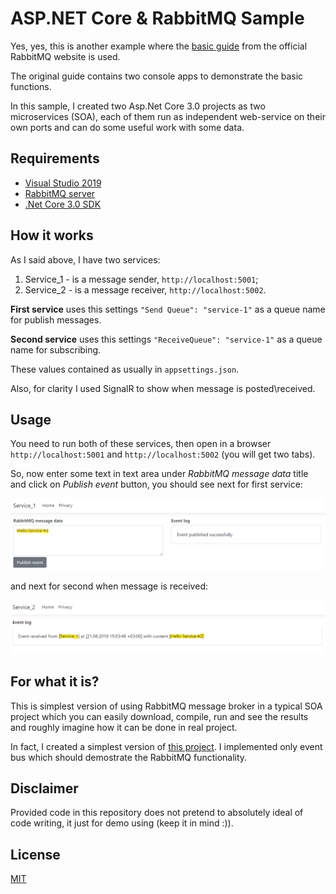 # ASP.NET Core & RabbitMQ Sample

Yes, yes, this is another example where the [basic guide](https://www.rabbitmq.com/tutorials/tutorial-one-dotnet.html) from the official RabbitMQ website is used.

The original guide contains two console apps to demonstrate the basic functions.

In this sample, I created two Asp.Net Core 3.0 projects as two microservices (SOA), each of them run as independent web-service on their own ports and can do some useful work with some data.

## Requirements

- [Visual Studio 2019](https://visualstudio.microsoft.com/ru/vs/)
- [RabbitMQ server](https://www.rabbitmq.com/download.html)
- [.Net Core 3.0 SDK](https://dotnet.microsoft.com/download/dotnet-core/3.0)

## How it works

As I said above, I have two services:

1) Service_1 - is a message sender, `http://localhost:5001`;
2) Service_2 - is a message receiver, `http://localhost:5002`.

**First service** uses this settings `"Send Queue": "service-1"` as a queue name for publish messages.

**Second service** uses this settings `"ReceiveQueue": "service-1"` as a queue name for subscribing.

These values contained as usually in `appsettings.json`.

Also, for clarity I used SignalR to show when message is posted\received.

## Usage

You need to run both of these services, then open in a browser `http://localhost:5001` and `http://localhost:5002` (you will get two tabs).

So, now enter some text in text area under *RabbitMQ message data* title and click on *Publish event* button, you should see next for first service:

![Service_1](https://github.com/f14shm4n/AspNetCore_RabbitMQ/blob/master/Assets/s1_send_message.png)

and next for second when message is received:

![Service_2](https://github.com/f14shm4n/AspNetCore_RabbitMQ/blob/master/Assets/s2_receive_message.png)

## For what it is?

This is simplest version of using RabbitMQ message broker in a typical SOA project which you can easily download, compile, run and see the results and roughly imagine how it can be done in real project.

In fact, I created a simplest version of [this project](https://github.com/dotnet-architecture/eShopOnContainers). I implemented only event bus which should demostrate the RabbitMQ functionality.

## Disclaimer

Provided code in this repository does not pretend to absolutely ideal of code writing, it just for demo using (keep it in mind :)).

## License

[MIT](https://github.com/f14shm4n/AspNetCore_RabbitMQ/blob/master/LICENSE.md)

